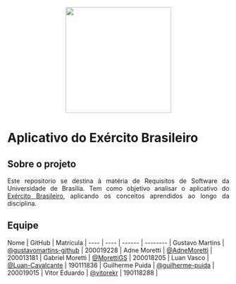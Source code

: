 <p align="center"><img width="240"src=""></a></p>

# Aplicativo do Exército Brasileiro

## Sobre o projeto
<p align="justify">
  Este repositorio se destina à matéria de Requisitos de Software da Universidade de Brasília. Tem como objetivo analisar o aplicativo do <a href="https://web.archive.org/web/20220208082252/https://prefeituradeitabuna.com.br/">Exército Brasileiro</a>, aplicando os conceitos aprendidos ao longo da disciplina.
</p>

## Equipe
Nome | GitHub | Matrícula |
 ---- | ---- | ------ | -------- |
Gustavo Martins | [@gustavomartins-github](https://github.com/gustavomartins-github) | 200019228 |
Adne Moretti  | [@AdneMoretti](https://github.com/AdneMoretti) | 200013181 |
Gabriel Moretti | [@MorettiGS](https://github.com/MorettiGS) | 200018205 |
Luan Vasco | [@Luan-Cavalcante](https://github.com/Luan-Cavalcante) | 190111836 |
Guilherme Puida | [@guilherme-puida](https://github.com/guilherme-puida) | 200019015 |
Vitor Eduardo | [@vitorekr](https://github.com/vitorekr) | 190118288 |


